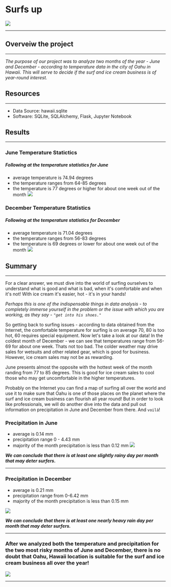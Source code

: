 # Surfs up
![](/Images/Mavericks_Surf.jpeg)
___
## Overveiw the project
___
*The purpose of our project was to analyze two months of the year - June and December - according to temperature data in the city of Oahu in Hawaii. This will serve to decide if the surf and ice cream business is of year-round interest.*

## Resources
___
   + Data Source: hawaii.sqlite
   + Software: SQLite, SQLAlchemy, Flask, Jupyter Notebook
  
  ## Results
  ___
  ### June Temperature Statictics
  ##### Following at the temperature statistics for June
   + average temperature is 74.94 degrees
   + the temperature ranges from 64-85 degrees
   + the temperature is 77 degrees or higher for about one week out of the month
 ![](/Images/June_Temps.png) 
 ### December Temperature Statistics
 ##### Following at the temperature statistics for December
  + average temperature is 71.04 degrees
  + the temperature ranges from 56-83 degrees
  + the temperature is 69 degrees or lower for about one week out of the month
![](/Images/December_temps.png)
## Summary
___
For a clear answer, we must dive into the world of surfing ourselves to understand what is good and what is bad, when it's comfortable and when it's not! With ice cream it's easier, hot - it's in your hands!

*Perhaps this is one of the indispensable things in data analysis - to completely immerse yourself in the problem or the issue with which you are working, as they say - `"get into his shoes."`*

So getting back to surfing issues - according to data obtained from the Internet, the comfortable temperature for surfing is on average 70, 80 is too hot, 60 requires special equipment. Now let's take a look at our data!
In the coldest month of December - we can see that temperatures range from 56-69 for about one week. Thats not too bad. The colder weather may drive sales for wetsuits and other related gear, which is good for business. However, ice cream sales may not be as rewarding.

June presents almost the opposite with the hottest week of the month randing from 77 to 85 degrees. This is good for ice cream sales to cool those who may get uncomfortable in the higher temperatures.

Probably on the Internet you can find a map of surfing all over the world and use it to make sure that Oahu is one of those places on the planet where the surf and ice cream business can flourish all year round! But in order to look like professionals, we will do another dive into the data and pull out information on precipitation in June and December from there. And `voilà`!

### Precipitation in June
 + average is  0.14 mm
+ precipitation range 0 - 4.43 mm 
+ majority of the month precipitation is less than 0.12 mm
![](/Images/June_prcp.png)

***We can conclude that there is at least one slightly rainy day per month that may deter surfers.***
___
### Precipitation in December
 + average is 0.21 mm
 + precipitation range from 0-6.42 mm
 + majority of the month precipitation is less than 0.15 mm

![](/Images/December_prcp.png)

***We can conclude that there is at least one nearly heavy rain day per month that may deter surfers.***
___

###  After we analyzed both the temperature and precipitation for the two most risky months of June and December, there is no doubt that Oahu, Hawaii location is suitable for the surf and ice cream business all over the year!

![](/Images/Cloudbreak-surf.jpeg)
___